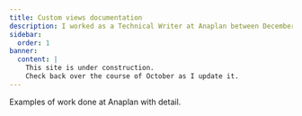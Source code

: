 ```yaml
---
title: Custom views documentation
description: I worked as a Technical Writer at Anaplan between December 2018 and July 2022.
sidebar:
  order: 1
banner:
  content: |
    This site is under construction.
    Check back over the course of October as I update it.
---
```

Examples of work done at Anaplan with detail.